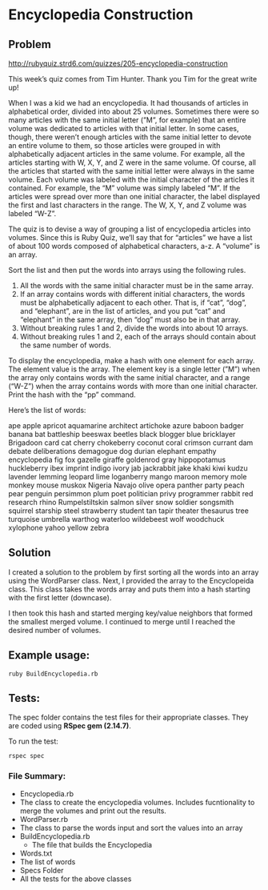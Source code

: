# Encyclopedia Construction

## Problem

http://rubyquiz.strd6.com/quizzes/205-encyclopedia-construction

This week’s quiz comes from Tim Hunter. Thank you Tim for the great write up!

When I was a kid we had an encyclopedia. It had thousands of articles in alphabetical order, divided into about 25 volumes. Sometimes there were so many articles with the same initial letter (”M”, for example) that an entire volume was dedicated to articles with that initial letter. In some cases, though, there weren’t enough articles with the same initial letter to devote an entire volume to them, so those articles were grouped in with alphabetically adjacent articles in the same volume. For example, all the articles starting with W, X, Y, and Z were in the same volume. Of course, all the articles that started with the same initial letter were always in the same volume. Each volume was labeled with the initial character of the articles it contained. For example, the “M” volume was simply labeled “M”. If the articles were spread over more than one initial character, the label displayed the first and last characters in the range. The W, X, Y, and Z volume was labeled “W-Z”.

The quiz is to devise a way of grouping a list of encyclopedia articles into volumes. Since this is Ruby Quiz, we’ll say that for “articles” we have a list of about 100 words composed of alphabetical characters, a-z. A “volume” is an array.

Sort the list and then put the words into arrays using the following rules.

1. All the words with the same initial character must be in the same array.
2. If an array contains words with different initial characters, the words must be alphabetically adjacent to each other. That is, if “cat”, “dog”, and “elephant”, are in the list of articles, and you put “cat” and “elephant” in the same array, then “dog” must also be in that array.
3. Without breaking rules 1 and 2, divide the words into about 10 arrays.
4. Without breaking rules 1 and 2, each of the arrays should contain about the same number of words.

To display the encyclopedia, make a hash with one element for each array. The element value is the array. The element key is a single letter (”M”) when the array only contains words with the same initial character, and a range (“W-Z”) when the array contains words with more than one initial character. Print the hash with the “pp” command.

Here’s the list of words:

ape apple apricot aquamarine architect artichoke azure baboon badger banana bat battleship beeswax beetles black blogger blue bricklayer Brigadoon card cat cherry chokeberry coconut coral crimson currant dam debate deliberations demagogue dog durian elephant empathy encyclopedia fig fox gazelle giraffe goldenrod gray hippopotamus huckleberry ibex imprint indigo ivory jab jackrabbit jake khaki kiwi kudzu lavender lemming leopard lime loganberry mango maroon memory mole monkey mouse muskox Nigeria Navajo olive opera panther party peach pear penguin persimmon plum poet politician privy programmer rabbit red research rhino Rumpelstiltskin salmon silver snow soldier songsmith squirrel starship steel strawberry student tan tapir theater thesaurus tree turquoise umbrella warthog waterloo wildebeest wolf woodchuck xylophone yahoo yellow zebra

## Solution

I created a solution to the problem by first sorting all the words into an array using the WordParser class. Next, I provided the array to the Encyclopeida class. This class takes the words array and puts them into a hash starting with the first letter (downcase).

I then took this hash and started merging key/value neighbors that formed the smallest merged volume. I continued to merge until I reached the desired number of volumes.

## Example usage:
```
ruby BuildEncyclopedia.rb
```

## Tests:
The spec folder contains the test files for their appropriate classes. They are coded using **RSpec gem (2.14.7)**.

To run the test:
````
rspec spec
````

### File Summary:

* Encyclopedia.rb
 * The class to create the encyclopedia volumes. Includes fucntionality to merge the volumes and print out the results.
* WordParser.rb
 * The class to parse the words input and sort the values into an array
* BuildEncyclopedia.rb
  * The file that builds the Encyclopedia
* Words.txt
 * The list of words
* Specs Folder
 * All the tests for the above classes
